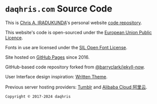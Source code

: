 # `daqhris.com` Source Code

This is [Chris A. IRADUKUNDA](https://daqhris.com)'s personal website [code repository](https://github.com/daqhris/daqhris.github.io).

This website's code is open-sourced under the [European Union Public Licence](https://raw.githubusercontent.com/daqhris/daqhris.github.io/master/LICENSE.md).

Fonts in use are licensed under the [SIL Open Font License](https://raw.githubusercontent.com/daqhris/daqhris.github.io/master/style/font/license/OFL.txt).

Site hosted on [GitHub Pages](https://pages.github.com/) since 2016.

GitHub-based code repository forked from [@barryclark/jekyll-now](https://github.com/barryclark/jekyll-now).

User Interface design inspiration: [Written Theme](https://www.tumblr.com/theme/38737).

Previous server hosting providers: [Tumblr](https://www.tumblr.com) and [Alibaba Cloud 阿里云](https://cn.aliyun.com).

`Copyright © 2017-2024 daqhris`
